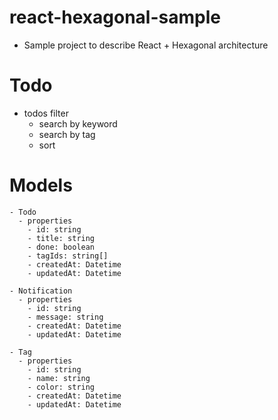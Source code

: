# react-hexagonal-sample
- Sample project to describe React + Hexagonal architecture

# Todo
- todos filter
  - search by keyword
  - search by tag
  - sort

# Models

```
- Todo
  - properties
    - id: string
    - title: string
    - done: boolean
    - tagIds: string[]
    - createdAt: Datetime
    - updatedAt: Datetime

- Notification
  - properties
    - id: string
    - message: string
    - createdAt: Datetime
    - updatedAt: Datetime

- Tag
  - properties
    - id: string
    - name: string
    - color: string
    - createdAt: Datetime
    - updatedAt: Datetime
```

